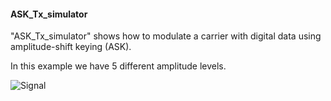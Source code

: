 
#### ASK_Tx_simulator
"ASK_Tx_simulator" shows how to modulate a carrier with digital data using amplitude-shift keying (ASK). 

In this example we have 5 different amplitude levels.  

![Signal]()
